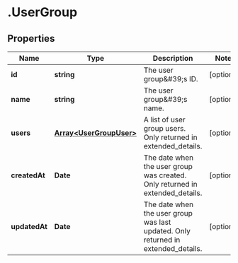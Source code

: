 # .UserGroup

## Properties

| Name         | Type          | Description   | Notes         |
| ------------ | ------------- | ------------- | ------------- |
| **id** | **string** | The user group\&#39;s ID. | [optional]  |
| **name** | **string** | The user group\&#39;s name. | [optional]  |
| **users** | [**Array&lt;UserGroupUser&gt;**](UserGroupUser.md) | A list of user group users. Only returned in extended_details.  | [optional]  |
| **createdAt** | **Date** | The date when the user group was created. Only returned in extended_details.  | [optional]  |
| **updatedAt** | **Date** | The date when the user group was last updated. Only returned in extended_details.  | [optional]  |



